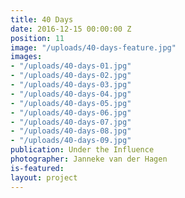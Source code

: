 ```yaml
---
title: 40 Days
date: 2016-12-15 00:00:00 Z
position: 11
image: "/uploads/40-days-feature.jpg"
images:
- "/uploads/40-days-01.jpg"
- "/uploads/40-days-02.jpg"
- "/uploads/40-days-03.jpg"
- "/uploads/40-days-04.jpg"
- "/uploads/40-days-05.jpg"
- "/uploads/40-days-06.jpg"
- "/uploads/40-days-07.jpg"
- "/uploads/40-days-08.jpg"
- "/uploads/40-days-09.jpg"
publication: Under the Influence
photographer: Janneke van der Hagen
is-featured: 
layout: project
---
```


